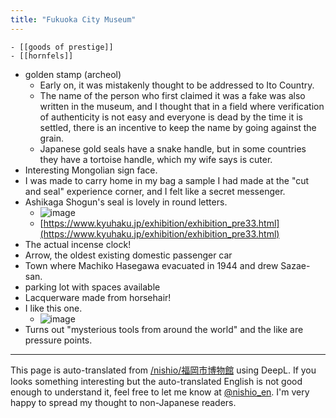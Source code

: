 ```yaml
---
title: "Fukuoka City Museum"
---
```


    - [[goods of prestige]]
    - [[hornfels]]
- golden stamp (archeol)
    - Early on, it was mistakenly thought to be addressed to Ito Country.
    - The name of the person who first claimed it was a fake was also written in the museum, and I thought that in a field where verification of authenticity is not easy and everyone is dead by the time it is settled, there is an incentive to keep the name by going against the grain.
    - Japanese gold seals have a snake handle, but in some countries they have a tortoise handle, which my wife says is cuter.
- Interesting Mongolian sign face.
- I was made to carry home in my bag a sample I had made at the "cut and seal" experience corner, and I felt like a secret messenger.
- Ashikaga Shogun's seal is lovely in round letters.
    - ![image](https://gyazo.com/16f502953ac0be65834657ead78dd2d1/thumb/1000)
    - [https://www.kyuhaku.jp/exhibition/exhibition_pre33.html](https://www.kyuhaku.jp/exhibition/exhibition_pre33.html)
- The actual incense clock!
- Arrow, the oldest existing domestic passenger car
- Town where Machiko Hasegawa evacuated in 1944 and drew Sazae-san.
- parking lot with spaces available
- Lacquerware made from horsehair!
- I like this one.
    - ![image](https://gyazo.com/83ccce69bf567ab40022538f239b5ae2/thumb/1000)
- Turns out "mysterious tools from around the world" and the like are pressure points.

---
This page is auto-translated from [/nishio/福岡市博物館](https://scrapbox.io/nishio/福岡市博物館) using DeepL. If you looks something interesting but the auto-translated English is not good enough to understand it, feel free to let me know at [@nishio_en](https://twitter.com/nishio_en). I'm very happy to spread my thought to non-Japanese readers.